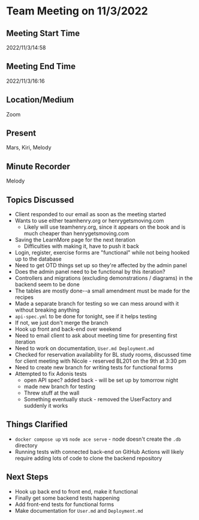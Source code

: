 # Team Meeting on 11/3/2022

## Meeting Start Time
2022/11/3/14:58

## Meeting End Time
2022/11/3/16:16

## Location/Medium
Zoom

## Present
Mars, Kiri, Melody

## Minute Recorder
Melody

## Topics Discussed
- Client responded to our email as soon as the meeting started
- Wants to use either teamhenry.org or henrygetsmoving.com
  - Likely will use teamhenry.org, since it appears on the book and is much cheaper than henrygetsmoving.com
- Saving the LearnMore page for the next iteration
  - Difficulties with making it, have to push it back
- Login, register, exercise forms are "functional" while not being hooked up to the database
- Need to get OTD things set up so they're affected by the admin panel
- Does the admin panel need to be functional by this iteration?
- Controllers and migrations (excluding demonstrations / diagrams) in the backend seem to be done
- The tables are mostly done--a small amendment must be made for the recipes
- Made a separate branch for testing so we can mess around with it without breaking anything
- `api-spec.yml` to be done for tonight, see if it helps testing
- If not, we just don't merge the branch
- Hook up front and back-end over weekend
- Need to email client to ask about meeting time for presenting first iteration
- Need to work on documentation, `User.md Deployment.md`
- Checked for reservation availability for BL study rooms, discussed time for client meeting with Nicole - reserved BL201 on the 9th at 3:30 pm
- Need to create new branch for writing tests for functional forms
- Attempted to fix Adonis tests
  - open API spec? added back - will be set up by tomorrow night
  - made new branch for testing
  - Threw stuff at the wall
  - Something eventually stuck - removed the UserFactory and suddenly it works
## Things Clarified
- `docker compose up` vs `node ace serve` - node doesn't create the `.db` directory
- Running tests with connected back-end on GitHub Actions will likely require adding lots of code to clone the backend repository
## Next Steps
- Hook up back end to front end, make it functional
- Finally get some backend tests happening
- Add front-end tests for functional forms
- Make documentation for `User.md` and `Deployment.md`
